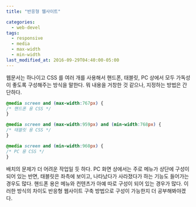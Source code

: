 ```yaml
---
title: "반응형 웹사이트"

categories:
  - web-devel
tags:
  - responsive
  - media
  - max-width
  - min-width
last_modified_at: 2016-09-29T04:40:00-05:00
---
```

웹문서는 하나이고 CSS 를 여러 개를 사용해서 핸드폰, 태블릿, PC 상에서 모두 가독성이 좋도록 구성해주는 방식을 말한다. 뭐 내용을 거창한 것 같으나, 지정하는 방법은 간단하다.

```css
@media screen and (max-width:767px) {
/* 핸드폰 용 CSS */
}

@media screen and (max-width:959px) and (min-width:768px) {
/* 태블릿 용 CSS */
}

@media screen and (min-width:960px) {
/* PC 용 CSS */
}
```

배치의 문제가 더 어려운 작업일 듯 하다. PC 화면 상에서는 주로 메뉴가 상단에 구성이 되어 있는 반면, 태블릿은 좌측에 보이고, 나타났다가 사라졌다가 하는 기능도 들어가는 경우도 많다. 핸드폰 용은 메뉴와 컨텐츠가 아예 따로 구성이 되어 있는 경우가 많다. 이러한 방식의 차이도 반응형 웹사이트 구축 방법으로 구성이 가능한지 더 공부해봐야겠다.
